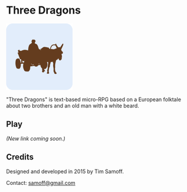 # Three Dragons
<img src="https://github.com/timsamoff/Three-Dragons/blob/main/threeDragons/apple-touch-icon-180x180.png?raw=true" width="180px" alt="HMLabs">

"Three Dragons" is  text-based micro-RPG based on a European folktale about two brothers and an old man with a white beard.

## Play
*(New link coming soon.)*

## Credits
Designed and developed in 2015 by Tim Samoff.

Contact: [samoff@gmail.com](mailto:samoff@gmail.com)